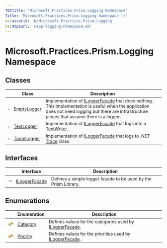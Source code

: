 ```yaml
---
TOCTitle: 'Microsoft.Practices.Prism.Logging Namespace'
Title: 'Microsoft.Practices.Prism.Logging Namespace ()'
ms:assetid: 'N:Microsoft.Practices.Prism.Logging'
ms:mtpsurl: 'mspp-logging-namespace.md'
---
```


# Microsoft.Practices.Prism.Logging Namespace

## Classes

<table>
<thead>
<tr class="header">
<th> </th>
<th>Class</th>
<th>Description</th>
</tr>
</thead>
<tbody>
<tr class="odd">
<td><img src="/patterns-practices/reference/images/public-class.gif" alt="Public class"/></td>
<td><a href="/patterns-practices/reference/emptylogger-class-mspp-logging" data-raw-source="[EmptyLogger](/patterns-practices/reference/emptylogger-class-mspp-logging)">EmptyLogger</a></td>
<td><div class="summary">
Implementation of <a href="/patterns-practices/reference/iloggerfacade-interface-mspp-logging" data-raw-source="[ILoggerFacade](/patterns-practices/reference/iloggerfacade-interface-mspp-logging)">ILoggerFacade</a> that does nothing. This implementation is useful when the application does not need logging but there are infrastructure pieces that assume there is a logger.
</div></td>
</tr>
<tr class="even">
<td><img src="/patterns-practices/reference/images/public-class.gif" alt="Public class"/></td>
<td><a href="/patterns-practices/reference/textlogger-class-mspp-logging" data-raw-source="[TextLogger](/patterns-practices/reference/textlogger-class-mspp-logging)">TextLogger</a></td>
<td><div class="summary">
Implementation of <a href="/patterns-practices/reference/iloggerfacade-interface-mspp-logging" data-raw-source="[ILoggerFacade](/patterns-practices/reference/iloggerfacade-interface-mspp-logging)">ILoggerFacade</a> that logs into a <a href="http://msdn.microsoft.com/en-us/library/ywxh2328" data-raw-source="[TextWriter](http://msdn.microsoft.com/en-us/library/ywxh2328)">TextWriter</a>.
</div></td>
</tr>
<tr class="odd">
<td><img src="/patterns-practices/reference/images/public-class.gif" alt="Public class"/></td>
<td><a href="/patterns-practices/reference/tracelogger-class-mspp-logging" data-raw-source="[TraceLogger](/patterns-practices/reference/tracelogger-class-mspp-logging)">TraceLogger</a></td>
<td><div class="summary">
Implementation of <a href="/patterns-practices/reference/iloggerfacade-interface-mspp-logging" data-raw-source="[ILoggerFacade](/patterns-practices/reference/iloggerfacade-interface-mspp-logging)">ILoggerFacade</a> that logs to .NET <a href="http://msdn.microsoft.com/en-us/library/36hhw2t6" data-raw-source="[Trace](http://msdn.microsoft.com/en-us/library/36hhw2t6)">Trace</a> class.
</div></td>
</tr>
</tbody>
</table>

## Interfaces

<table>
<thead>
<tr class="header">
<th> </th>
<th>Interface</th>
<th>Description</th>
</tr>
</thead>
<tbody>
<tr class="odd">
<td><img src="/patterns-practices/reference/images/public-interface.gif" alt="Public interface"/></td>
<td><a href="/patterns-practices/reference/iloggerfacade-interface-mspp-logging" data-raw-source="[ILoggerFacade](/patterns-practices/reference/iloggerfacade-interface-mspp-logging)">ILoggerFacade</a></td>
<td><div class="summary">
Defines a simple logger façade to be used by the Prism Library.
</div></td>
</tr>
</tbody>
</table>

## Enumerations

<table>
<thead>
<tr class="header">
<th> </th>
<th>Enumeration</th>
<th>Description</th>
</tr>
</thead>
<tbody>
<tr class="odd">
<td><img src="/patterns-practices/reference/images/pubenumeration.gif" alt="Public enumeration"/></td>
<td><a href="/patterns-practices/reference/category-enumeration-mspp-logging" data-raw-source="[Category](/patterns-practices/reference/category-enumeration-mspp-logging)">Category</a></td>
<td><div class="summary">
Defines values for the categories used by <a href="/patterns-practices/reference/iloggerfacade-interface-mspp-logging" data-raw-source="[ILoggerFacade](/patterns-practices/reference/iloggerfacade-interface-mspp-logging)">ILoggerFacade</a>.
</div></td>
</tr>
<tr class="even">
<td><img src="/patterns-practices/reference/images/pubenumeration.gif" alt="Public enumeration"/></td>
<td><a href="/patterns-practices/reference/priority-enumeration-mspp-logging" data-raw-source="[Priority](/patterns-practices/reference/priority-enumeration-mspp-logging)">Priority</a></td>
<td><div class="summary">
Defines values for the priorities used by <a href="/patterns-practices/reference/iloggerfacade-interface-mspp-logging" data-raw-source="[ILoggerFacade](/patterns-practices/reference/iloggerfacade-interface-mspp-logging)">ILoggerFacade</a>.
</div></td>
</tr>
</tbody>
</table>
